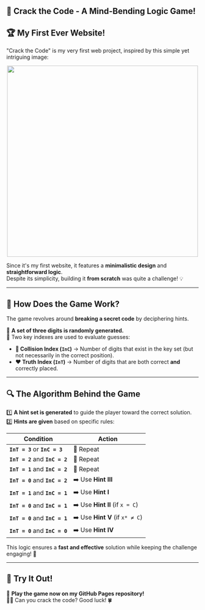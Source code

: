 ## 🎯 Crack the Code - A Mind-Bending Logic Game!  

## 🏆 My First Ever Website!  

"Crack the Code" is my very first web project, inspired by this simple yet intriguing image:  

<p align="center">
  <img src="https://github.com/user-attachments/assets/647fb639-4e51-4c81-9440-8141bc619ad5" width="500">
</p>  

Since it's my first website, it features a **minimalistic design** and **straightforward logic**.  
Despite its simplicity, building it **from scratch** was quite a challenge! 💡  

---

## 🧩 How Does the Game Work?  

The game revolves around **breaking a secret code** by deciphering hints.  

🔹 **A set of three digits is randomly generated.**  
🔹 Two key indexes are used to evaluate guesses:  

- **💙 Collision Index (`InC`)** → Number of digits that exist in the key set (but not necessarily in the correct position).  
- **❤️ Truth Index (`InT`)** → Number of digits that are both correct **and** correctly placed.  

---

## 🔍 The Algorithm Behind the Game  

1️⃣ **A hint set is generated** to guide the player toward the correct solution.  
2️⃣ **Hints are given** based on specific rules:  

| Condition | Action |
|-----------|--------|
| **`InT = 3`** or **`InC = 3`** | 🔄 Repeat |
| **`InT = 2`** and **`InC = 2`** | 🔄 Repeat |
| **`InT = 1`** and **`InC = 2`** | 🔄 Repeat |
| **`InT = 0`** and **`InC = 2`** | ➡️ Use **Hint III** |
| **`InT = 1`** and **`InC = 1`** | ➡️ Use **Hint I** |
| **`InT = 0`** and **`InC = 1`** | ➡️ Use **Hint II** (if `x = C`) |
| **`InT = 0`** and **`InC = 1`** | ➡️ Use **Hint V** (if `x* ≠ C`) |
| **`InT = 0`** and **`InC = 0`** | ➡️ Use **Hint IV** |

This logic ensures a **fast and effective** solution while keeping the challenge engaging! 🎯  

---

## 🚀 Try It Out!  

🔗 **Play the game now on my GitHub Pages repository!**  
🕵️‍♂️ Can you crack the code? Good luck! 🍀  


